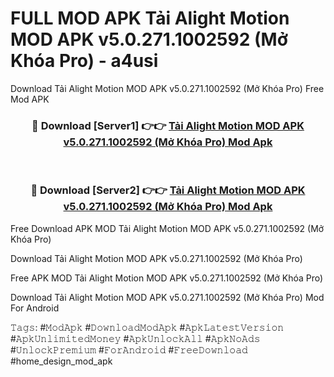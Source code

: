 # FULL MOD APK Tải Alight Motion MOD APK v5.0.271.1002592 (Mở Khóa Pro) - a4usi
Download Tải Alight Motion MOD APK v5.0.271.1002592 (Mở Khóa Pro) Free Mod APK

<div align="center">
<h3>🔴 Download [Server1] 👉👉 <a href="https://apk-comot.site?title=Tải_Alight_Motion_MOD_APK_v5.0.271.1002592_(Mở_Khóa_Pro)">Tải Alight Motion MOD APK v5.0.271.1002592 (Mở Khóa Pro) Mod Apk</a></h3><br>

<h3>🔴 Download [Server2] 👉👉 <a href="https://apk-comot.site?title=Tải_Alight_Motion_MOD_APK_v5.0.271.1002592_(Mở_Khóa_Pro)">Tải Alight Motion MOD APK v5.0.271.1002592 (Mở Khóa Pro) Mod Apk</a></h3>
</div>


Free Download APK MOD Tải Alight Motion MOD APK v5.0.271.1002592 (Mở Khóa Pro)

Download Tải Alight Motion MOD APK v5.0.271.1002592 (Mở Khóa Pro) 

Free APK MOD Tải Alight Motion MOD APK v5.0.271.1002592 (Mở Khóa Pro) 

Download Tải Alight Motion MOD APK v5.0.271.1002592 (Mở Khóa Pro) Mod For Android

𝚃𝚊𝚐𝚜: #𝙼𝚘𝚍𝙰𝚙𝚔 #𝙳𝚘𝚠𝚗𝚕𝚘𝚊𝚍𝙼𝚘𝚍𝙰𝚙𝚔 #𝙰𝚙𝚔𝙻𝚊𝚝𝚎𝚜𝚝𝚅𝚎𝚛𝚜𝚒𝚘𝚗 #𝙰𝚙𝚔𝚄𝚗𝚕𝚒𝚖𝚒𝚝𝚎𝚍𝙼𝚘𝚗𝚎𝚢 #𝙰𝚙𝚔𝚄𝚗𝚕𝚘𝚌𝚔𝙰𝚕𝚕 #𝙰𝚙𝚔𝙽𝚘𝙰𝚍𝚜 #𝚄𝚗𝚕𝚘𝚌𝚔𝙿𝚛𝚎𝚖𝚒𝚞𝚖 #𝙵𝚘𝚛𝙰𝚗𝚍𝚛𝚘𝚒𝚍 #𝙵𝚛𝚎𝚎𝙳𝚘𝚠𝚗𝚕𝚘𝚊𝚍 #home_design_mod_apk